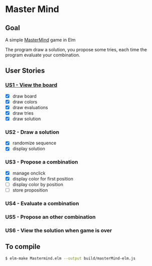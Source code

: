 # Master Mind

## Goal
A simple [MasterMind](https://en.wikipedia.org/wiki/Mastermind) game in Elm

The program draw a solution, you propose some tries, each time the program evaluate your combination.

## User Stories

### [US1 - View the board](https://github.com/pointbar/elm-mastermind/pull/1)
- [x] draw board
- [x] draw colors
- [x] draw evaluations
- [x] draw tries
- [x] draw solution

### US2 - Draw a solution
- [x] randomize sequence
- [x] display solution

### US3 - Propose a combination
- [x] manage onclick
- [x] display color for first position
- [ ] display color by position
- [ ] store proposition

### US4 - Evaluate a combination
### US5 - Propose an other combination
### US6 - View the solution when game is over

## To compile
```bash
$ elm-make Mastermind.elm --output build/masterMind-elm.js
```
